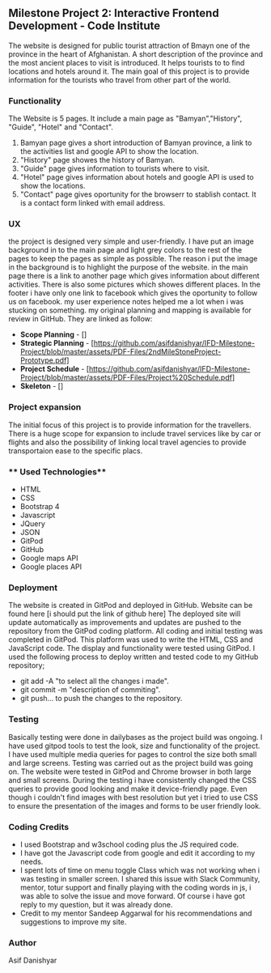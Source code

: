 
## **Milestone Project 2: Interactive Frontend Development - Code Institute**

The website is designed for public tourist attraction of Bmayn one of the province in the heart of Afghanistan. A short description of the province and the most ancient places to visit is introduced. It helps tourists to to find locations and
hotels around it. The main goal of this project is to provide information for the tourists who travel from other part of the world.

### **Functionality**

The Website is 5 pages. It include a main page as "Bamyan","History", "Guide", "Hotel" and "Contact". <br>
1. Bamyan page gives a short introduction of Bamyan province, a link to the activities list and google API to show the location.<br>
2. "History" page showes the history of Bamyan. <br>
3. "Guide" page gives information to tourists where to visit. <br>
4. "Hotel" page gives information about hotels and google API is used to show the locations. <br>
5. "Contact" page gives oportunity for the browserr to stablish contact. It is a contact form linked with email address. 

### **UX**

the project is designed very simple and user-friendly. I have put an image background in to the main page and 
light grey colors to the rest of the pages to keep the pages as simple as possible. The reason i put the image in 
the background is to highlight the purpose of the website. in the main page there is a link to another page
which gives information about different activities. There is also some pictures which showes different places.
In the footer i have only one link to facebook which gives the oportunity to follow us on facebook.
my user experience notes helped me a lot when i was stucking on something. my original planning and mapping
is available for review in GitHub. They are linked as follow:

+ **Scope Planning** - []
+ **Strategic Planning** - [https://github.com/asifdanishyar/IFD-Milestone-Project/blob/master/assets/PDF-Files/2ndMileStoneProject-Prototype.pdf]
+ **Project Schedule** - [https://github.com/asifdanishyar/IFD-Milestone-Project/blob/master/assets/PDF-Files/Project%20Schedule.pdf]
+ **Skeleton** - []

### **Project expansion**

The initial focus of this project is to provide information for the travellers.
There is a huge scope for expansion to include travel services like by car or flights and also the possibility of 
linking local travel agencies to provide transportaion ease to the specific placs.

### ** Used Technologies**
+ HTML
+ CSS
+ Bootstrap 4
+ Javascript
+ JQuery
+ JSON
+ GitPod
+ GitHub
+ Google maps API
+ Google places API

### **Deployment**
The website is created in GitPod and deployed in GitHub. 
Website can be found here [i should put the link of github here] The deployed site will 
update automatically as improvements and updates are pushed to the repository from the GitPod coding platform. 
All coding and initial testing was completed in GitPod. This platform was used to write the HTML, 
CSS and JavaScript code. The display and functionality were tested using GitPod. 
I used the following process to deploy written and tested code to my GitHub repository;
+ git add -A  "to select all the changes i made".
+ git commit -m "description of commiting".
+ git push... to push the changes to the repository.

### **Testing**
Basically testing were done in dailybases as the project build was ongoing. I have used gitpod tools to test
the look, size and functionality of the project. I have used multiple media queries for pages to control
the size both small and large screens. 
Testing was carried out as the project build was going on. The website were tested in GitPod and Chrome browser
in both large and small screens. During the testing i have consistently changed the CSS queries to provide 
good looking and make it device-friendly page. Even though i couldn't find images with best resolution but yet
i tried to use CSS to ensure the presentation of the images and forms to be user friendly look.

### **Coding Credits**
+ I used Bootstrap and w3school coding plus the JS required code.
+ I have got the Javascript code from google and edit it according to my needs.
+ I spent lots of time on menu toggle Class which was not working when i was testing in smaller screen. I shared
this issue with Slack Community, mentor, totur support and finally playing with the coding words in js, 
i was able to solve the issue and move forward. Of course i have got reply to my question, but
it was already done. 
+ Credit to my mentor Sandeep Aggarwal for his recommendations and suggestions to improve my site.

### **Author**

Asif Danishyar